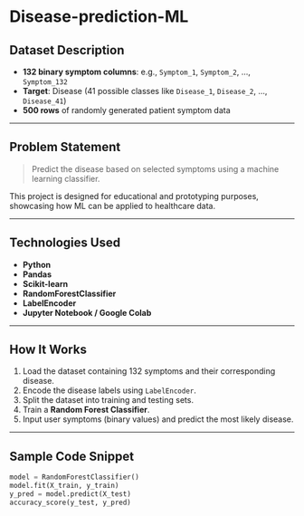 # Disease-prediction-ML
## Dataset Description

- **132 binary symptom columns**: e.g., `Symptom_1`, `Symptom_2`, ..., `Symptom_132`
- **Target**: Disease (41 possible classes like `Disease_1`, `Disease_2`, ..., `Disease_41`)
- **500 rows** of randomly generated patient symptom data

---

## Problem Statement

> Predict the disease based on selected symptoms using a machine learning classifier.

This project is designed for educational and prototyping purposes, showcasing how ML can be applied to healthcare data.

---

## Technologies Used

- **Python**
- **Pandas**
- **Scikit-learn**
- **RandomForestClassifier**
- **LabelEncoder**
- **Jupyter Notebook / Google Colab**

---

## How It Works

1. Load the dataset containing 132 symptoms and their corresponding disease.
2. Encode the disease labels using `LabelEncoder`.
3. Split the dataset into training and testing sets.
4. Train a **Random Forest Classifier**.
5. Input user symptoms (binary values) and predict the most likely disease.

---

## Sample Code Snippet

```python
model = RandomForestClassifier()
model.fit(X_train, y_train)
y_pred = model.predict(X_test)
accuracy_score(y_test, y_pred)

